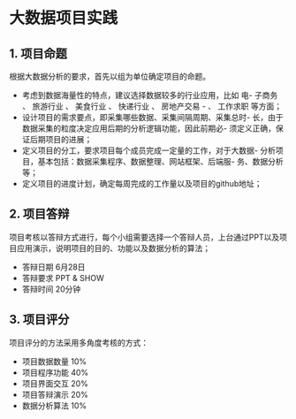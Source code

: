 # 大数据项目实践

## 1. 项目命题
根据大数据分析的要求，首先以组为单位确定项目的命题。

- 考虑到数据海量性的特点，建议选择数据较多的行业应用，比如 电- 子商务 、 旅游行业 、 美食行业 、 快递行业 、 房地产交易 - 、 工作求职 等方面；
- 设计项目的需求要点，即采集哪些数据、采集间隔周期、采集总时- 长，由于数据采集的粒度决定应用后期的分析逻辑功能，因此前期必- 须定义正确，保证后期项目的进展；
- 定义项目的分工，要求项目每个成员完成一定量的工作，对于大数据- 分析项目，基本包括：数据采集程序、数据整理、网站框架、后端服- 务、数据分析等；
- 定义项目的进度计划，确定每周完成的工作量以及项目的github地址；

## 2. 项目答辩
项目考核以答辩方式进行，每个小组需要选择一个答辩人员，上台通过PPT以及项目应用演示，说明项目的目的、功能以及数据分析的算法；

- 答辩日期 6月28日
- 答辩要求 PPT & SHOW
- 答辩时间 20分钟

## 3. 项目评分
项目评分的方法采用多角度考核的方式：

- 项目数据数量 10%
- 项目程序功能 40%
- 项目界面交互 20%
- 项目答辩演示 20%
- 数据分析算法 10%
